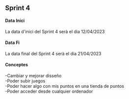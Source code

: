 ## Sprint 4

#### Data Inici

La data d'inici del Sprint 4 serà el dia 12/04/2023

#### Data Fi

La data final del Sprint 4 serà el dia 21/04/2023

#### Conceptes

-Cambiar y mejorar disseño    
-Poder subir juegos  
-Poder hacer algo con mis puntos en una tienda de puntos  
-Poder acceder desde cualquier ordenador  
